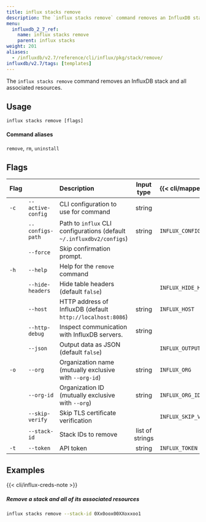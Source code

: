 ```yaml
---
title: influx stacks remove
description: The `influx stacks remove` command removes an InfluxDB stack and all associated resources.
menu:
  influxdb_2_7_ref:
    name: influx stacks remove
    parent: influx stacks
weight: 201
aliases:
  - /influxdb/v2.7/reference/cli/influx/pkg/stack/remove/
influxdb/v2.7/tags: [templates]
---
```


The `influx stacks remove` command removes an InfluxDB stack and all associated resources.

## Usage
```
influx stacks remove [flags]
```

#### Command aliases
`remove`, `rm`, `uninstall`

## Flags
| Flag |                   | Description                                                           | Input type      | {{< cli/mapped >}}    |
|:-----|:------------------|:----------------------------------------------------------------------|:---------------:|:----------------------|
| `-c` | `--active-config` | CLI configuration to use for command                                  | string          |                       |
|      | `--configs-path`  | Path to `influx` CLI configurations (default `~/.influxdbv2/configs`) | string          | `INFLUX_CONFIGS_PATH` |
|      | `--force`         | Skip confirmation prompt.                                             |                 |                       |
| `-h` | `--help`          | Help for the `remove` command                                         |                 |                       |
|      | `--hide-headers`  | Hide table headers (default `false`)                                  |                 | `INFLUX_HIDE_HEADERS` |
|      | `--host`          | HTTP address of InfluxDB (default `http://localhost:8086`)            | string          | `INFLUX_HOST`         |
|      | `--http-debug`    | Inspect communication with InfluxDB servers.                          | string          |                       |
|      | `--json`          | Output data as JSON (default `false`)                                 |                 | `INFLUX_OUTPUT_JSON`  |
| `-o` | `--org`           | Organization name (mutually exclusive with `--org-id`)                | string          | `INFLUX_ORG`          |
|      | `--org-id`        | Organization ID (mutually exclusive with `--org`)                     | string          | `INFLUX_ORG_ID`       |
|      | `--skip-verify`   | Skip TLS certificate verification                                     |                 | `INFLUX_SKIP_VERIFY`  |
|      | `--stack-id`      | Stack IDs to remove                                                   | list of strings |                       |
| `-t` | `--token`         | API token                                                             | string          | `INFLUX_TOKEN`        |

## Examples

{{< cli/influx-creds-note >}}

##### Remove a stack and all of its associated resources
```sh
influx stacks remove --stack-id 0Xx0oox00XXoxxoo1
```
